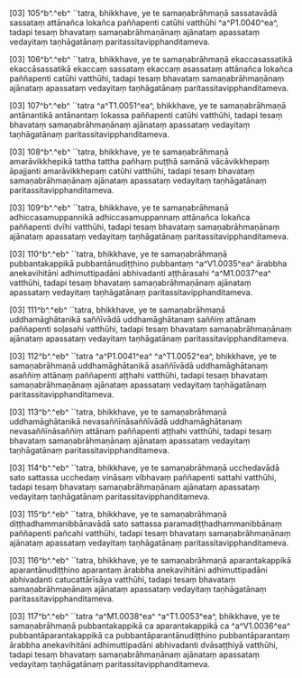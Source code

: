 [03] 105^b^.^eb^ ``tatra, bhikkhave, ye te samaṇabrāhmaṇā  sassatavādā sassataṃ attānañca lokañca paññapenti catūhi vatthūhi ^a^P1.0040^ea^,  tadapi tesaṃ bhavataṃ samaṇabrāhmaṇānaṃ ajānataṃ apassataṃ vedayitaṃ  taṇhāgatānaṃ paritassitavipphanditameva.

[03] 106^b^.^eb^ ``tatra, bhikkhave, ye te samaṇabrāhmaṇā  ekaccasassatikā ekaccāsassatikā ekaccaṃ sassataṃ ekaccaṃ asassataṃ  attānañca lokañca paññapenti catūhi vatthūhi, tadapi tesaṃ bhavataṃ  samaṇabrāhmaṇānaṃ ajānataṃ apassataṃ vedayitaṃ taṇhāgatānaṃ  paritassitavipphanditameva.

[03] 107^b^.^eb^ ``tatra ^a^T1.0051^ea^, bhikkhave, ye te samaṇabrāhmaṇā  antānantikā antānantaṃ lokassa paññapenti catūhi vatthūhi, tadapi  tesaṃ bhavataṃ samaṇabrāhmaṇānaṃ ajānataṃ apassataṃ vedayitaṃ taṇhāgatānaṃ  paritassitavipphanditameva.

[03] 108^b^.^eb^ ``tatra, bhikkhave, ye te samaṇabrāhmaṇā  amarāvikkhepikā tattha tattha pañhaṃ puṭṭhā samānā vācāvikkhepaṃ  āpajjanti amarāvikkhepaṃ catūhi vatthūhi, tadapi tesaṃ bhavataṃ  samaṇabrāhmaṇānaṃ ajānataṃ apassataṃ vedayitaṃ taṇhāgatānaṃ  paritassitavipphanditameva.

[03] 109^b^.^eb^ ``tatra, bhikkhave, ye te samaṇabrāhmaṇā  adhiccasamuppannikā adhiccasamuppannaṃ attānañca lokañca paññapenti  dvīhi vatthūhi, tadapi tesaṃ bhavataṃ samaṇabrāhmaṇānaṃ ajānataṃ apassataṃ  vedayitaṃ taṇhāgatānaṃ paritassitavipphanditameva.

[03] 110^b^.^eb^ ``tatra, bhikkhave, ye te samaṇabrāhmaṇā  pubbantakappikā pubbantānudiṭṭhino pubbantaṃ ^a^V1.0035^ea^ ārabbha anekavihitāni  adhimuttipadāni abhivadanti aṭṭhārasahi ^a^M1.0037^ea^ vatthūhi, tadapi tesaṃ bhavataṃ  samaṇabrāhmaṇānaṃ ajānataṃ apassataṃ vedayitaṃ taṇhāgatānaṃ  paritassitavipphanditameva.

[03] 111^b^.^eb^ ``tatra, bhikkhave, ye te samaṇabrāhmaṇā  uddhamāghātanikā saññīvādā uddhamāghātanaṃ saññiṃ attānaṃ paññapenti  soḷasahi vatthūhi, tadapi tesaṃ bhavataṃ samaṇabrāhmaṇānaṃ ajānataṃ  apassataṃ vedayitaṃ taṇhāgatānaṃ paritassitavipphanditameva.

[03] 112^b^.^eb^ ``tatra ^a^P1.0041^ea^ ^a^T1.0052^ea^, bhikkhave, ye te samaṇabrāhmaṇā  uddhamāghātanikā asaññīvādā uddhamāghātanaṃ asaññiṃ attānaṃ paññapenti  aṭṭhahi vatthūhi, tadapi tesaṃ bhavataṃ samaṇabrāhmaṇānaṃ ajānataṃ apassataṃ  vedayitaṃ taṇhāgatānaṃ paritassitavipphanditameva.

[03] 113^b^.^eb^ ``tatra, bhikkhave, ye te samaṇabrāhmaṇā  uddhamāghātanikā nevasaññīnāsaññīvādā uddhamāghātanaṃ  nevasaññīnāsaññiṃ attānaṃ paññapenti aṭṭhahi vatthūhi, tadapi tesaṃ  bhavataṃ samaṇabrāhmaṇānaṃ ajānataṃ apassataṃ vedayitaṃ taṇhāgatānaṃ  paritassitavipphanditameva.

[03] 114^b^.^eb^ ``tatra, bhikkhave, ye te samaṇabrāhmaṇā  ucchedavādā sato sattassa ucchedaṃ vināsaṃ vibhavaṃ paññapenti sattahi  vatthūhi, tadapi tesaṃ bhavataṃ samaṇabrāhmaṇānaṃ ajānataṃ apassataṃ vedayitaṃ  taṇhāgatānaṃ paritassitavipphanditameva.

[03] 115^b^.^eb^ ``tatra, bhikkhave, ye te samaṇabrāhmaṇā  diṭṭhadhammanibbānavādā sato sattassa paramadiṭṭhadhammanibbānaṃ paññapenti  pañcahi vatthūhi, tadapi tesaṃ bhavataṃ samaṇabrāhmaṇānaṃ ajānataṃ apassataṃ  vedayitaṃ taṇhāgatānaṃ paritassitavipphanditameva.

[03] 116^b^.^eb^ ``tatra, bhikkhave, ye te samaṇabrāhmaṇā  aparantakappikā aparantānudiṭṭhino aparantaṃ ārabbha anekavihitāni  adhimuttipadāni abhivadanti catucattārīsāya vatthūhi, tadapi tesaṃ  bhavataṃ samaṇabrāhmaṇānaṃ ajānataṃ apassataṃ vedayitaṃ taṇhāgatānaṃ  paritassitavipphanditameva.

[03] 117^b^.^eb^ ``tatra ^a^M1.0038^ea^ ^a^T1.0053^ea^, bhikkhave, ye te samaṇabrāhmaṇā  pubbantakappikā ca aparantakappikā ca ^a^V1.0036^ea^ pubbantāparantakappikā ca  pubbantāparantānudiṭṭhino pubbantāparantaṃ ārabbha anekavihitāni  adhimuttipadāni abhivadanti dvāsaṭṭhiyā vatthūhi, tadapi tesaṃ bhavataṃ  samaṇabrāhmaṇānaṃ ajānataṃ apassataṃ vedayitaṃ taṇhāgatānaṃ  paritassitavipphanditameva.